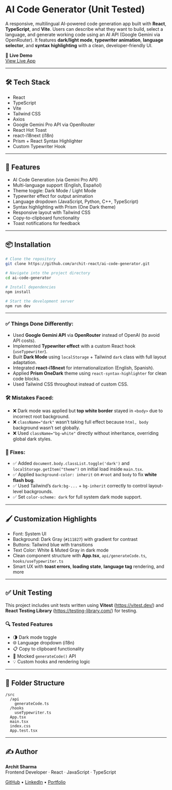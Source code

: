 # AI Code Generator (Unit Tested)

A responsive, multilingual AI-powered code generation app built with **React**, **TypeScript**, and **Vite**. Users can describe what they want to build, select a language, and generate working code using an AI API (Google Gemini via OpenRouter). It features **dark/light mode**, **typewriter animation**, **language selector**, and **syntax highlighting** with a clean, developer-friendly UI.

📍 **Live Demo**  
[View Live App](https://ai-code-generator-lyart.vercel.app/)

---

## 🛠️ Tech Stack

- React
- TypeScript
- Vite
- Tailwind CSS
- Axios
- Google Gemini Pro API via OpenRouter
- React Hot Toast
- react-i18next (i18n)
- Prism + React Syntax Highlighter
- Custom Typewriter Hook

---

## 🚀 Features

- AI Code Generation (via Gemini Pro API)
- Multi-language support (English, Español)
- Theme toggle: Dark Mode / Light Mode
- Typewriter effect for output animation
- Language dropdown (JavaScript, Python, C++, TypeScript)
- Syntax highlighting with Prism (One Dark theme)
- Responsive layout with Tailwind CSS
- Copy-to-clipboard functionality
- Toast notifications for feedback

---

## 📦 Installation

```bash
# Clone the repository
git clone https://github.com/archit-react/ai-code-generator.git

# Navigate into the project directory
cd ai-code-generator

# Install dependencies
npm install

# Start the development server
npm run dev
```

---

### ✅ Things Done Differently:

- Used **Google Gemini API** via **OpenRouter** instead of OpenAI (to avoid API costs).
- Implemented **Typewriter effect** with a custom React hook (`useTypewriter`).
- Built **Dark Mode** using `localStorage` + Tailwind `dark` class with full layout adaptation.
- Integrated **react-i18next** for internationalization (English, Spanish).
- Applied **Prism OneDark** theme using `react-syntax-highlighter` for clean code blocks.
- Used Tailwind CSS throughout instead of custom CSS.

### 🛠️ Mistakes Faced:

- ❌ Dark mode was applied but **top white border** stayed in `<body>` due to incorrect root background.
- ❌ `className="dark"` wasn’t taking full effect because `html, body` background wasn’t set globally.
- ❌ Used `className="bg-white"` directly without inheritance, overriding global dark styles.

### 🧪 Fixes:

- ✅ Added `document.body.classList.toggle('dark')` and `localStorage.getItem("theme")` on initial load inside `main.tsx`.
- ✅ Applied `background-color: inherit` on `#root` and `body` to fix **white flash bug**.
- ✅ Used Tailwind’s `dark:bg-...` + `bg-inherit` correctly to control layout-level backgrounds.
- ✅ Set `color-scheme: dark` for full system dark mode support.

---

## 🖌️ Customization Highlights

- Font: System UI
- Background: Dark Gray (`#111827`) with gradient for contrast
- Buttons: Tailwind blue with transitions
- Text Color: White & Muted Gray in dark mode
- Clean component structure with **App.tsx**, `api/generateCode.ts`, `hooks/useTypewriter.ts`
- Smart UX with **toast errors**, **loading state**, **language tag** rendering, and more

---

## ✅ Unit Testing

This project includes unit tests written using **Vitest** (https://vitest.dev/) and **React Testing Library** (https://testing-library.com/) for testing.

### 🔍 Tested Features

- 🌗 Dark mode toggle
- 🌐 Language dropdown (i18n)
- 📋 Copy to clipboard functionality
- 🧪 Mocked `generateCode()` API
- 💡 Custom hooks and rendering logic

---

## 📂 Folder Structure

```
/src
  /api
    generateCode.ts
  /hooks
    useTypewriter.ts
  App.tsx
  main.tsx
  index.css
  App.test.tsx
```

---

## ✍️ Author

**Archit Sharma**  
Frontend Developer · React · JavaScript · TypeScript

[GitHub](https://github.com/archit-react) • [LinkedIn](www.linkedin.com/in/archit-react) • [Portfolio](https://your-portfolio.com)
